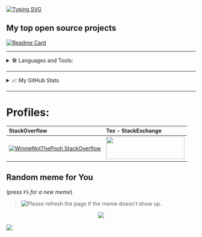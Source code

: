 [![Typing SVG](https://readme-typing-svg.herokuapp.com?lines=Hi+and+Wellcome+to+my+GitHub;I'm+Anton+Mn.+aka+WinnieNotThePooh)](https://git.io/typing-svg)

 



 
<!-- 
<img align="right" alt="Coding" width="340" src="https://media.giphy.com/media/ZVik7pBtu9dNS/giphy.gif">
 -->

## My top open source projects 
[![Readme Card](https://github-readme-stats.vercel.app/api/pin/?username=Anmnv&repo=eBook&theme=dracula)](https://github.com/Anmnv/eBook)

***

<details>
<summary>🛠 Languages and Tools: </summary>
 
 > <p align="left"> <img src="https://github.com/devicons/devicon/blob/master/icons/python/python-original.svg" alt="c" width="40" height="40"/>   <img src="https://github.com/devicons/devicon/blob/master/icons/unity/unity-original.svg" alt="c" width="40" height="40"/>   <img src="https://github.com/devicons/devicon/blob/master/icons/go/go-original.svg" alt="c" width="40" height="40"/> <img src="https://github.com/devicons/devicon/blob/master/icons/blender/blender-original.svg" alt="c" width="40" height="40"/> <img src="https://github.com/devicons/devicon/blob/master/icons/haskell/haskell-original.svg" alt="c" width="40" height="40"/> 

 > ![LaTeX](https://img.shields.io/badge/latex-%23008080.svg?style=for-the-badge&logo=latex&logoColor=white) ![Adobe Illustrator](https://img.shields.io/badge/adobeillustrator-%23FF9A00.svg?style=for-the-badge&logo=adobeillustrator&logoColor=white) ![Sublime Text](https://img.shields.io/badge/sublime_text-%23575757.svg?style=for-the-badge&logo=sublime-text&logoColor=important)
 </p> 
 </details>
 
 ***
  
<details>
<summary>📈 My GitHub Stats</summary>

![Anurag's GitHub stats](https://github-readme-stats.vercel.app/api?username=Anmnv&show_icons=true&theme=dracula)
[![Top Langs](https://github-readme-stats.vercel.app/api/top-langs/?username=Anmnv&layout=compact&theme=dracula)](https://github.com/Anmnv/github-readme-stats)

 ![Snake animation](https://github.com/thepiyushmalhotra/thepiyushmalhotra/blob/output/github-contribution-grid-snake.svg)
</details>

***


 <!--[![Windows](https://svgshare.com/i/ZhY.svg)](https://svgshare.com/i/ZhY.svg)-->
 
 <h1 align="left">Profiles:</h3>
 
|StackOverflow |Tex - StackExchange | 
|:--- |:---- | 
|[![WinnieNotThePooh StackOverflow](https://github-readme-stackoverflow.vercel.app/?userID=16992726)](https://stackoverflow.com/users/16992726/winnienotthepooh)| <a href="https://tex.stackexchange.com/users/217087/winnienotthepooh"><img src="https://tex.stackexchange.com/users/flair/217087.png" width="208" height="60" ></a>| 
 
## Random meme for You 
(_press_ ```F5``` _for a new meme_)
 > <img src='https://random-memer.herokuapp.com/' title="Meme" alt="Please refresh the page if the meme doesn't show up." alt="TheAbbie" width="400">
 
 
 
 
 
 
 
 
 
 
 
 
 <p align="center">
  <img src="https://capsule-render.vercel.app/api?type=waving&color=gradient&height=60&section=footer"/>
</p>

 

![](https://komarev.com/ghpvc/?username=Anmnv&color=green)
